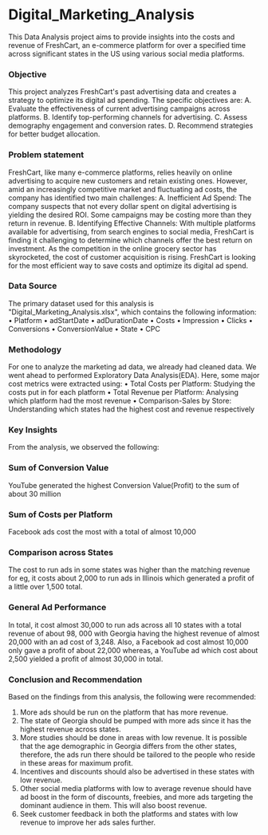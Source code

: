 # Digital_Marketing_Analysis
This Data Analysis project aims to provide insights into the costs and revenue of FreshCart, an e-commerce platform for over a specified time across significant states in the US using various social media platforms.

### Objective
This project analyzes FreshCart's past advertising data and creates a strategy to optimize its digital ad spending. The specific objectives are:
A. Evaluate the effectiveness of current advertising campaigns across platforms.
B. Identify top-performing channels for advertising.
C. Assess demography engagement and conversion rates.
D. Recommend strategies for better budget allocation.

### Problem statement
FreshCart, like many e-commerce platforms, relies heavily on online advertising to acquire new customers and retain existing ones. However, amid an increasingly competitive market and fluctuating ad costs, the company has identified two main challenges:
A. Inefficient Ad Spend: The company suspects that not every dollar spent on digital advertising is yielding the desired ROI. Some campaigns may be costing more than they return in revenue.
B. Identifying Effective Channels: With multiple platforms available for advertising, from search engines to social media, FreshCart is finding it challenging to determine which channels offer the best return on investment.
As the competition in the online grocery sector has skyrocketed, the cost of customer acquisition is rising. FreshCart is looking for the most efficient way to save costs and optimize its digital ad spend.
### Data Source
The primary dataset used for this analysis is "Digital_Marketing_Analysis.xlsx", which contains the following information:
•	Platform
•	adStartDate
•	adDurationDate
•	Costs
•	Impression
•	Clicks
•	Conversions
•	ConversionValue
•	State
•	CPC

### Methodology
For one to analyze the marketing ad data, we already had cleaned data. We went ahead to performed Exploratory Data Analysis(EDA).
Here, some major cost metrics were extracted using:
•	Total Costs per Platform: Studying the costs put in for each platform
•	Total Revenue per Platform: Analysing which platform had the most revenue
•	Comparison-Sales by Store: Understanding which states had the highest cost and revenue respectively

### Key Insights
From the analysis, we observed the following:
### Sum of Conversion Value
YouTube generated the highest Conversion Value(Profit) to the sum of about 30 million
### Sum of Costs per Platform
Facebook ads cost the most with a total of almost 10,000
### Comparison across States
The cost to run ads in some states was higher than the matching revenue for eg, it costs about 2,000 to run ads in Illinois which generated a profit of a little over 1,500 total.
### General Ad Performance
In total, it cost almost 30,000 to run ads across  all 10 states with a total revenue of about 98, 000 with Georgia having the highest revenue of almost 20,000 with an ad cost of 3,248. 
Also, a Facebook ad cost almost 10,000 only gave a profit of about 22,000 whereas, a YouTube ad which cost about 2,500 yielded a profit of almost 30,000 in total.

### Conclusion and Recommendation
Based on the findings from this analysis, the following were recommended:
1.	More ads should be run on the platform that has more revenue.
2.	The state of Georgia should be pumped with more ads since it has the highest revenue across states. 
3.	More studies should be done in areas with low revenue. It is possible that the age demographic in Georgia differs from the other states, therefore, the ads run there should be tailored to the people who reside in these areas for maximum profit.
4.	Incentives and discounts should also be advertised in these states with low revenue.
5.	Other social media platforms with low to average revenue should have ad boost in the form of discounts, freebies, and more ads targeting the dominant audience in them. This will also boost revenue.
6.	Seek customer feedback in both the platforms and states with low revenue to improve her ads sales further.
